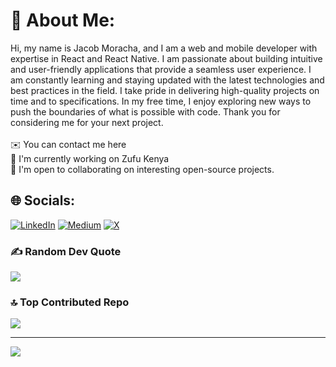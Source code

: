 # 💫 About Me:
Hi, my name is Jacob Moracha, and I am a web and mobile developer with expertise in React and React Native. I am passionate about building intuitive and user-friendly applications that provide a seamless user experience. I am constantly learning and staying updated with the latest technologies and best practices in the field. I take pride in delivering high-quality projects on time and to specifications. In my free time, I enjoy exploring new ways to push the boundaries of what is possible with code. Thank you for considering me for your next project.<br><br>✉️  You can contact me here<br>🚀  I'm currently working on Zufu Kenya<br>🤝  I'm open to collaborating on interesting open-source projects.


## 🌐 Socials:
[![LinkedIn](https://img.shields.io/badge/LinkedIn-%230077B5.svg?logo=linkedin&logoColor=white)](https://linkedin.com/in/in/jacob-moracha/) [![Medium](https://img.shields.io/badge/Medium-12100E?logo=medium&logoColor=white)](https://medium.com/@jacobmoracha) [![X](https://img.shields.io/badge/X-black.svg?logo=X&logoColor=white)](https://x.com/morachake) 

### ✍️ Random Dev Quote
![](https://quotes-github-readme.vercel.app/api?type=horizontal&theme=radical)

### 🔝 Top Contributed Repo
![](https://github-contributor-stats.vercel.app/api?username=morachake&limit=5&theme=dark&combine_all_yearly_contributions=true)

---
[![](https://visitcount.itsvg.in/api?id=morachake&icon=0&color=0)](https://visitcount.itsvg.in)

<!-- Proudly created with GPRM ( https://gprm.itsvg.in ) -->
